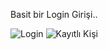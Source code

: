 Basit bir Login Girişi..


![Login](/login.png "login")
![Kayıtlı Kişi](/welcome_familiar.png "member")
